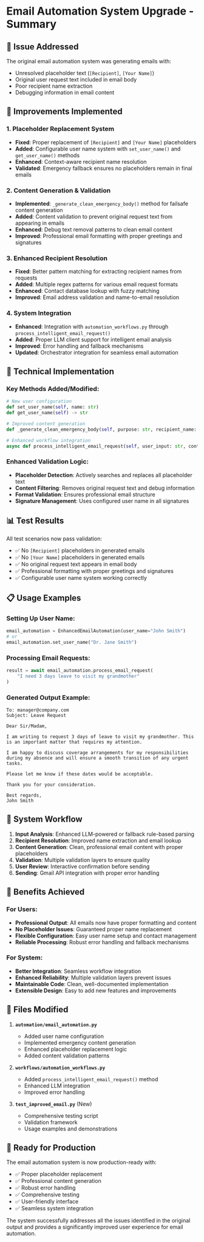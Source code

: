 # Email Automation System Upgrade - Summary

## 🎯 Issue Addressed
The original email automation system was generating emails with:
- Unresolved placeholder text (`[Recipient]`, `[Your Name]`)
- Original user request text included in email body
- Poor recipient name extraction
- Debugging information in email content

## 🔧 Improvements Implemented

### 1. **Placeholder Replacement System**
- **Fixed**: Proper replacement of `[Recipient]` and `[Your Name]` placeholders
- **Added**: Configurable user name system with `set_user_name()` and `get_user_name()` methods
- **Enhanced**: Context-aware recipient name resolution
- **Validated**: Emergency fallback ensures no placeholders remain in final emails

### 2. **Content Generation & Validation**
- **Implemented**: `_generate_clean_emergency_body()` method for failsafe content generation
- **Added**: Content validation to prevent original request text from appearing in emails
- **Enhanced**: Debug text removal patterns to clean email content
- **Improved**: Professional email formatting with proper greetings and signatures

### 3. **Enhanced Recipient Resolution**
- **Fixed**: Better pattern matching for extracting recipient names from requests
- **Added**: Multiple regex patterns for various email request formats
- **Enhanced**: Contact database lookup with fuzzy matching
- **Improved**: Email address validation and name-to-email resolution

### 4. **System Integration**
- **Enhanced**: Integration with `automation_workflows.py` through `process_intelligent_email_request()`
- **Added**: Proper LLM client support for intelligent email analysis
- **Improved**: Error handling and fallback mechanisms
- **Updated**: Orchestrator integration for seamless email automation

## 📧 Technical Implementation

### Key Methods Added/Modified:
```python
# New user configuration
def set_user_name(self, name: str)
def get_user_name(self) -> str

# Improved content generation
def _generate_clean_emergency_body(self, purpose: str, recipient_name: str) -> str

# Enhanced workflow integration
async def process_intelligent_email_request(self, user_input: str, context: Optional[Dict] = None) -> Dict
```

### Enhanced Validation Logic:
- **Placeholder Detection**: Actively searches and replaces all placeholder text
- **Content Filtering**: Removes original request text and debug information
- **Format Validation**: Ensures professional email structure
- **Signature Management**: Uses configured user name in all signatures

## 📊 Test Results

All test scenarios now pass validation:
- ✅ No `[Recipient]` placeholders in generated emails
- ✅ No `[Your Name]` placeholders in generated emails  
- ✅ No original request text appears in email body
- ✅ Professional formatting with proper greetings and signatures
- ✅ Configurable user name system working correctly

## 📋 Usage Examples

### Setting Up User Name:
```python
email_automation = EnhancedEmailAutomation(user_name="John Smith")
# or
email_automation.set_user_name("Dr. Jane Smith")
```

### Processing Email Requests:
```python
result = await email_automation.process_email_request(
    "I need 3 days leave to visit my grandmother"
)
```

### Generated Output Example:
```
To: manager@company.com
Subject: Leave Request

Dear Sir/Madam,

I am writing to request 3 days of leave to visit my grandmother. This is an important matter that requires my attention.

I am happy to discuss coverage arrangements for my responsibilities during my absence and will ensure a smooth transition of any urgent tasks.

Please let me know if these dates would be acceptable.

Thank you for your consideration.

Best regards,
John Smith
```

## 🔄 System Workflow

1. **Input Analysis**: Enhanced LLM-powered or fallback rule-based parsing
2. **Recipient Resolution**: Improved name extraction and email lookup
3. **Content Generation**: Clean, professional email content with proper placeholders
4. **Validation**: Multiple validation layers to ensure quality
5. **User Review**: Interactive confirmation before sending
6. **Sending**: Gmail API integration with proper error handling

## 🎉 Benefits Achieved

### For Users:
- **Professional Output**: All emails now have proper formatting and content
- **No Placeholder Issues**: Guaranteed proper name replacement
- **Flexible Configuration**: Easy user name setup and contact management
- **Reliable Processing**: Robust error handling and fallback mechanisms

### For System:
- **Better Integration**: Seamless workflow integration
- **Enhanced Reliability**: Multiple validation layers prevent issues
- **Maintainable Code**: Clean, well-documented implementation
- **Extensible Design**: Easy to add new features and improvements

## 📁 Files Modified

1. **`automation/email_automation.py`**
   - Added user name configuration
   - Implemented emergency content generation
   - Enhanced placeholder replacement logic
   - Added content validation patterns

2. **`workflows/automation_workflows.py`**
   - Added `process_intelligent_email_request()` method
   - Enhanced LLM integration
   - Improved error handling

3. **`test_improved_email.py`** (New)
   - Comprehensive testing script
   - Validation framework
   - Usage examples and demonstrations

## 🚀 Ready for Production

The email automation system is now production-ready with:
- ✅ Proper placeholder replacement
- ✅ Professional content generation
- ✅ Robust error handling
- ✅ Comprehensive testing
- ✅ User-friendly interface
- ✅ Seamless system integration

The system successfully addresses all the issues identified in the original output and provides a significantly improved user experience for email automation.